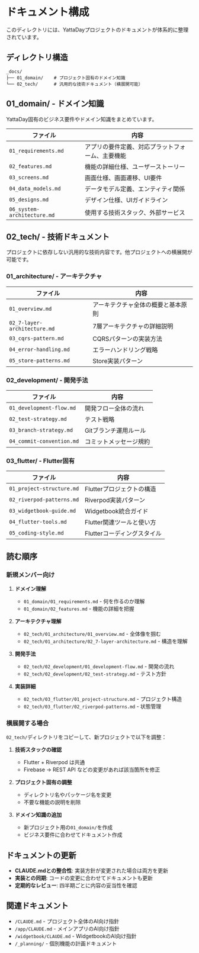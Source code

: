 # ドキュメント構成

このディレクトリには、YattaDayプロジェクトのドキュメントが体系的に整理されています。

## ディレクトリ構造

```
_docs/
├── 01_domain/    # プロジェクト固有のドメイン知識
└── 02_tech/      # 汎用的な技術ドキュメント（横展開可能）
```

## 01_domain/ - ドメイン知識

YattaDay固有のビジネス要件やドメイン知識をまとめています。

| ファイル | 内容 |
|----------|------|
| `01_requirements.md` | アプリの要件定義、対応プラットフォーム、主要機能 |
| `02_features.md` | 機能の詳細仕様、ユーザーストーリー |
| `03_screens.md` | 画面仕様、画面遷移、UI要件 |
| `04_data_models.md` | データモデル定義、エンティティ関係 |
| `05_designs.md` | デザイン仕様、UIガイドライン |
| `06_system-architecture.md` | 使用する技術スタック、外部サービス |

## 02_tech/ - 技術ドキュメント

プロジェクトに依存しない汎用的な技術内容です。他プロジェクトへの横展開が可能です。

### 01_architecture/ - アーキテクチャ

| ファイル | 内容 |
|----------|------|
| `01_overview.md` | アーキテクチャ全体の概要と基本原則 |
| `02_7-layer-architecture.md` | 7層アーキテクチャの詳細説明 |
| `03_cqrs-pattern.md` | CQRSパターンの実装方法 |
| `04_error-handling.md` | エラーハンドリング戦略 |
| `05_store-patterns.md` | Store実装パターン |

### 02_development/ - 開発手法

| ファイル | 内容 |
|----------|------|
| `01_development-flow.md` | 開発フロー全体の流れ |
| `02_test-strategy.md` | テスト戦略 |
| `03_branch-strategy.md` | Gitブランチ運用ルール |
| `04_commit-convention.md` | コミットメッセージ規約 |

### 03_flutter/ - Flutter固有

| ファイル | 内容 |
|----------|------|
| `01_project-structure.md` | Flutterプロジェクトの構造 |
| `02_riverpod-patterns.md` | Riverpod実装パターン |
| `03_widgetbook-guide.md` | Widgetbook統合ガイド |
| `04_flutter-tools.md` | Flutter関連ツールと使い方 |
| `05_coding-style.md` | Flutterコーディングスタイル |

## 読む順序

### 新規メンバー向け

1. **ドメイン理解**
   - `01_domain/01_requirements.md` - 何を作るのか理解
   - `01_domain/02_features.md` - 機能の詳細を把握

2. **アーキテクチャ理解**
   - `02_tech/01_architecture/01_overview.md` - 全体像を掴む
   - `02_tech/01_architecture/02_7-layer-architecture.md` - 構造を理解

3. **開発手法**
   - `02_tech/02_development/01_development-flow.md` - 開発の流れ
   - `02_tech/02_development/02_test-strategy.md` - テスト方針

4. **実装詳細**
   - `02_tech/03_flutter/01_project-structure.md` - プロジェクト構造
   - `02_tech/03_flutter/02_riverpod-patterns.md` - 状態管理

### 横展開する場合

`02_tech/`ディレクトリをコピーして、新プロジェクトで以下を調整：

1. **技術スタックの確認**
   - Flutter + Riverpod は共通
   - Firebase → REST API などの変更があれば該当箇所を修正

2. **プロジェクト固有の調整**
   - ディレクトリ名やパッケージ名を変更
   - 不要な機能の説明を削除

3. **ドメイン知識の追加**
   - 新プロジェクト用の`01_domain/`を作成
   - ビジネス要件に合わせてドキュメント作成

## ドキュメントの更新

- **CLAUDE.mdとの整合性**: 実装方針が変更された場合は両方を更新
- **実装との同期**: コードの変更に合わせてドキュメントも更新
- **定期的なレビュー**: 四半期ごとに内容の妥当性を確認

## 関連ドキュメント

- `/CLAUDE.md` - プロジェクト全体のAI向け指針
- `/app/CLAUDE.md` - メインアプリのAI向け指針
- `/widgetbook/CLAUDE.md` - WidgetbookのAI向け指針
- `/_planning/` - 個別機能の計画ドキュメント
